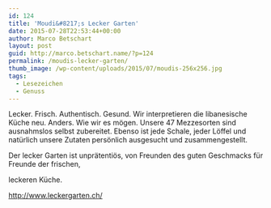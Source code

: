 ```yaml
---
id: 124
title: 'Moudi&#8217;s Lecker Garten'
date: 2015-07-28T22:53:44+00:00
author: Marco Betschart
layout: post
guid: http://marco.betschart.name/?p=124
permalink: /moudis-lecker-garten/
thumb_image: /wp-content/uploads/2015/07/moudis-256x256.jpg
tags:
  - Lesezeichen
  - Genuss
---
```

Lecker. Frisch. Authentisch. Gesund. Wir interpretieren die libanesische Küche neu. Anders. Wie wir es mögen. Unsere 47 Mezzesorten sind ausnahmslos selbst zubereitet. Ebenso ist jede Schale, jeder Löffel und natürlich unsere Zutaten persönlich ausgesucht und zusammengestellt.
  
Der lecker Garten ist unprätentiös, von Freunden des guten Geschmacks für Freunde der frischen,
  
leckeren Küche.

<http://www.leckergarten.ch/>